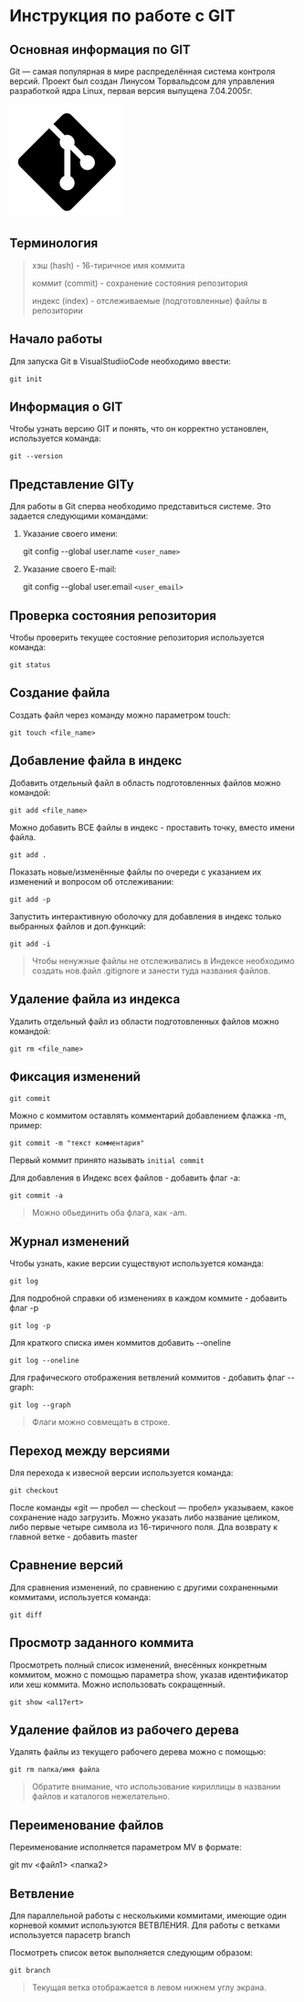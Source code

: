 # **Инструкция по работе с GIT**

## Основная информация по GIT

Git — самая популярная в мире распределённая система контроля версий. Проект был создан Линусом Торвальдсом для управления разработкой ядра Linux, первая версия выпущена 7.04.2005г. 

![Лого](logo.png)

## Терминология

> хэш (hash) - 16-тиричное имя коммита
>
> коммит (commit) - сохранение состояния репозитория
>
> индекс (index) - отслеживаемые (подготовленные) файлы в репозитории

## Начало работы

Для запуска Git в VisualStudiioCode необходимо ввести:

    git init

## Информация о GIT

Чтобы узнать версию GIT и понять, что он корректно установлен, используется команда:

    git --version

## Представление GITy

Для работы в Git cперва необходимо представиться системе. Это задается следующими командами:

1. Указание своего имени:

    git config --global user.name `<user_name>`

 2. Указание своего E-mail:

    git config --global user.email `<user_email>` 

## Проверка состояния репозитория

Чтобы проверить текущее состояние репозитория используется команда:

    git status

## Создание файла

Создать файл через команду можно параметром touch:

    git touch <file_name>

## Добавление файла в индекс

Добавить отдельный файл в область подготовленных файлов можно командой:

    git add <file_name>

Можно добавить ВСЕ файлы в индекс - проставить точку, вместо имени файла.

    git add .

Показать новые/изменённые файлы по очереди с указанием их изменений и вопросом об отслеживании:

    git add -p

 Запустить интерактивную оболочку для добавления в индекс только выбранных файлов и доп.функций:

    git add -i

>Чтобы ненужные файлы не отслеживались в Индексе необходимо создать нов.файл .gitignore и занести туда названия файлов.

## Удаление файла из индекса

Удалить отдельный файл из области подготовленных файлов можно командой:

    git rm <file_name>

## Фиксация изменений

    git commit

Можно с коммитом оставлять комментарий добавлением флажка -m, пример:

    git commit -m "текст комментария"

Первый коммит принято называть `initial commit`

Для добавления в Индекс всех файлов - добавить флаг -a:

    git commit -a

>Можно обьединить оба флага, как -am.

## Журнал изменений

Чтобы узнать, какие версии существуют используется команда:

    git log 

Для подробной справки об изменениях в каждом коммите - добавить флаг -p

    git log -p

Для краткого списка имен коммитов добавить --oneline

    git log --oneline

Для графического отображения ветвлений коммитов - добавить флаг --graph:

    git log --graph

>Флаги можно совмещать в строке.

## Переход между версиями

Dля перехода к извесной версии используется команда:

    git checkout

После команды «git — пробел — checkout — пробел» указываем, какое сохранение надо загрузить. Можно указать либо название целиком, либо первые четыре символа из 16-тиричного поля.
Дла возврату к главной ветке - добавить master

## Сравнение версий

Для сравнения изменений, по сравнению с другими сохраненными коммитами, используется команда:

    git diff

## Просмотр заданного коммита

Просмотреть полный список изменений, внесённых конкретным коммитом,  можно с помощью параметра show, указав идентификатор или хеш коммита. Можно использовать сокращенный.

    git show <al17ert>

## Удаление файлов из рабочего дерева

Удалять файлы из текущего рабочего дерева можно с помощью:

    git rm папка/имя файла

> Обратите внимание, что использование кириллицы в названии файлов и каталогов нежелательно.

## Переименование файлов

 Переименование исполняется параметром MV в формате:

   git mv <файл1> <папка2>

## Ветвление

Для параллельной работы с несколькими коммитами, имеющие один корневой коммит используются ВЕТВЛЕНИЯ. Для работы с ветками используется парасетр branch

Посмотреть список веток выполняется следующим образом:

    git branch

>Текущая ветка отображается в левом нижнем углу экрана.
